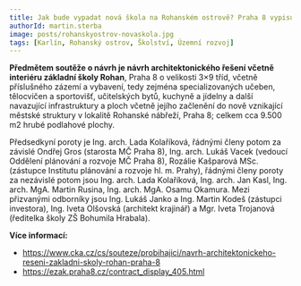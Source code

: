 ```yaml
---
title: Jak bude vypadat nová škola na Rohanském ostrově? Praha 8 vypisuje architektonickou soutěž
authorId: martin.sterba
image: posts/rohanskyostrov-novaskola.jpg
tags: [Karlín, Rohanský ostrov, Školství, Územní rozvoj]
---
```


**Předmětem soutěže o návrh je návrh architektonického řešení včetně interiéru základní školy Rohan**, Praha 8 o velikosti 3×9 tříd, včetně příslušného zázemí a vybavení, tedy zejména specializovaných učeben, tělocvičen a sportovišť, učitelských bytů, kuchyně a jídelny a další navazující infrastruktury a ploch včetně jejího začlenění do nově vznikající městské struktury v lokalitě Rohanské nábřeží, Praha 8; celkem cca 9.500 m2 hrubé podlahové plochy.

Předsedkyní poroty je Ing. arch. Lada Kolaříková, řádnými členy potom za závislé Ondřej Gros (starosta MČ Praha 8), Ing. arch. Lukáš Vacek (vedoucí Oddělení plánování a rozvoje MČ Praha 8), Rozálie Kašparová MSc. (zástupce Institutu plánování a rozvoje hl. m. Prahy), řádnými členy poroty za nezávislé potom jsou Ing. arch. Lada Kolaříková, Ing. arch. Jan Kasl, Ing. arch. MgA. Martin Rusina, Ing. arch. MgA. Osamu Okamura. Mezi přizvanými odborníky jsou Ing. Lukáš Janko a 
Ing. Martin Kodeš (zástupci investora), Ing. Iveta Olšovská (architekt krajinář) a Mgr. Iveta Trojanová (ředitelka školy ZŠ Bohumila Hrabala).

**Více informací:**
- https://www.cka.cz/cs/souteze/probihajici/navrh-architektonickeho-reseni-zakladni-skoly-rohan-praha-8
- https://ezak.praha8.cz/contract_display_405.html
